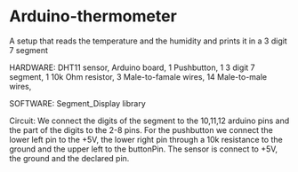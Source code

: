 # Arduino-thermometer
A setup that reads the temperature and the humidity and prints it in a 3 digit 7 segment

HARDWARE:
DHT11 sensor,
Arduino board,
1 Pushbutton,
1 3 digit 7 segment, 
1 10k Ohm resistor,
3 Male-to-famale wires,
14 Male-to-male wires,

SOFTWARE:
Segment_Display library 

Circuit:
We connect the digits of the segment to the 10,11,12 arduino pins and the part of the digits
to the 2-8 pins.
For the pushbutton we connect the lower left pin to the +5V, the lower right pin through a 10k
resistance to the ground and the upper left to the buttonPin.
The sensor is connect to +5V, the ground and the declared pin.
